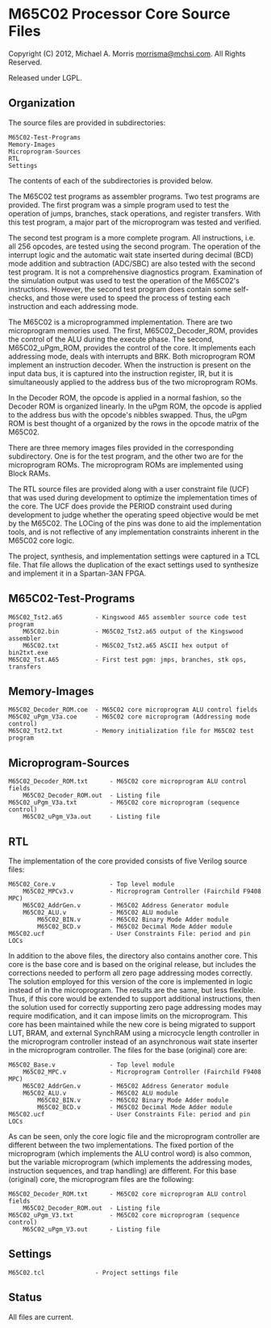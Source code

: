 M65C02 Processor Core Source Files
==================================

Copyright (C) 2012, Michael A. Morris <morrisma@mchsi.com>.
All Rights Reserved.

Released under LGPL.

Organization
------------

The source files are provided in subdirectories:

    M65C02-Test-Programs
    Memory-Images
    Microprogram-Sources
    RTL
    Settings
    
The contents of each of the subdirectories is provided below.

The M65C02 test programs as assembler programs. Two test programs are 
provided. The first program was a simple program used to test the operation of 
jumps, branches, stack operations, and register transfers. With this test 
program, a major part of the microprogram was tested and verified.

The second test program is a more complete program. All instructions, i.e. all 
256 opcodes, are tested using the second program. The operation of the 
interrupt logic and the automatic wait state inserted during decimal (BCD) 
mode addition and subtraction (ADC/SBC) are also tested with the second test 
program. It is not a comprehensive diagnostics program. Examination of the 
simulation output was used to test the operation of the M65C02's instructions. 
However, the second test program does contain some self-checks, and those were 
used to speed the process of testing each instruction and each addressing 
mode.

The M65C02 is a microprogrammed implementation. There are two microprogram 
memories used. The first, M65C02_Decoder_ROM, provides the control of the ALU 
during the execute phase. The second, M65C02_uPgm_ROM, provides the control of 
the core. It implements each addressing mode, deals with interrupts and BRK. 
Both microprogram ROM implement an instruction decoder. When the instruction 
is present on the input data bus, it is captured into the instruction 
register, IR, but it is simultaneously applied to the address bus of the two 
microprogram ROMs.

In the Decoder ROM, the opcode is applied in a normal fashion, so the Decoder 
ROM is organized linearly. In the uPgm ROM, the opcode is applied to the 
address bus with the opcode's nibbles swapped. Thus, the uPgm ROM is best 
thought of a organized by the rows in the opcode matrix of the M65C02.

There are three memory images files provided in the corresponding 
subdirectory. One is for the test program, and the other two are for the 
microprogram ROMs. The microprogram ROMs are implemented using Block RAMs.

The RTL source files are provided along with a user constraint file (UCF) that 
was used during development to optimize the implementation times of the core. 
The UCF does provide the PERIOD constraint used during development to judge 
whether the operating speed objective would be met by the M65C02. The LOCing 
of the pins was done to aid the implementation tools, and is not reflective of 
any implementation constraints inherent in the M65C02 core logic.

The project, synthesis, and implementation settings were captured in a TCL 
file. That file allows the duplication of the exact settings used to 
synthesize and implement it in a Spartan-3AN FPGA.

M65C02-Test-Programs
--------------------

    M65C02_Tst2.a65         - Kingswood A65 assembler source code test program
        M65C02.bin          - M65C02_Tst2.a65 output of the Kingswood assembler
        M65C02.txt          - M65C02_Tst2.a65 ASCII hex output of bin2txt.exe
    M65C02_Tst.A65          - First test pgm: jmps, branches, stk ops, transfers

Memory-Images
-------------

    M65C02_Decoder_ROM.coe  - M65C02 core microprogram ALU control fields
    M65C02_uPgm_V3a.coe     - M65C02 core microprogram (Addressing mode control)
    M65C02_Tst2.txt         - Memory initialization file for M65C02 test program

Microprogram-Sources
--------------------
    
    M65C02_Decoder_ROM.txt      - M65C02 core microprogram ALU control fields
        M65C02_Decoder_ROM.out  - Listing file
    M65C02_uPgm_V3a.txt         - M65C02 core microprogram (sequence control)
        M65C02_uPgm_V3a.out     - Listing file

RTL
-------------

The implementation of the core provided consists of five Verilog source files:

    M65C02_Core.v               - Top level module
        M65C02_MPCv3.v          - Microprogram Controller (Fairchild F9408 MPC)
        M65C02_AddrGen.v        - M65C02 Address Generator module
        M65C02_ALU.v            - M65C02 ALU module
            M65C02_BIN.v        - M65C02 Binary Mode Adder module
            M65C02_BCD.v        - M65C02 Decimal Mode Adder module
    M65C02.ucf                  - User Constraints File: period and pin LOCs
    
In addition to the above files, the directory also contains another core. This 
core is the base core and is based on the original release, but includes the 
corrections needed to perform all zero page addressing modes correctly. The 
solution employed for this version of the core is implemented in logic instead 
of in the microprogram. The results are the same, but less flexible. Thus, if 
this core would be extended to support additional instructions, then the 
solution used for correctly supporting zero page addressing modes may require 
modification, and it can impose limits on the microprogram. This core has been 
maintained while the new core is being migrated to support LUT, BRAM, and 
external SynchRAM using a microcycle length controller in the microprogram 
controller instead of an asynchronous wait state inserter in the microprogram 
controller. The files for the base (original) core are:

    M65C02_Base.v               - Top level module
        M65C02_MPC.v            - Microprogram Controller (Fairchild F9408 MPC)
        M65C02_AddrGen.v        - M65C02 Address Generator module
        M65C02_ALU.v            - M65C02 ALU module
            M65C02_BIN.v        - M65C02 Binary Mode Adder module
            M65C02_BCD.v        - M65C02 Decimal Mode Adder module
    M65C02.ucf                  - User Constraints File: period and pin LOCs

As can be seen, only the core logic file and the microprogram controller are 
different between the two implementations. The fixed portion of the 
microprogram (which implements the ALU control word) is also common, but the 
variable microprogram (which implements the addressing modes, instruction 
sequences, and trap handling) are different. For this base (original) core, 
the microprogram files are the following:
    
    M65C02_Decoder_ROM.txt      - M65C02 core microprogram ALU control fields
        M65C02_Decoder_ROM.out  - Listing file
    M65C02_uPgm_V3.txt          - M65C02 core microprogram (sequence control)
        M65C02_uPgm_V3.out      - Listing file

Settings
-------------

    M65C02.tcl              - Project settings file
    
Status
------

All files are current.